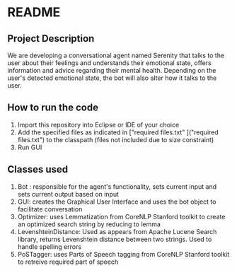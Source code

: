 # README

## Project Description

We are developing a conversational agent named Serenity that talks to the user about their feelings and understands their emotional state, offers information and advice regarding their mental health. Depending on the user's detected emotional state, the bot will also alter how it talks to the user.

## How to run the code

1. Import this repository into Eclipse or IDE of your choice
2. Add the specified files as indicated in  ["required files.txt" ]("required files.txt") to the classpath (files not included due to size constraint)
3. Run GUI

## Classes used

1. Bot : responsible for the agent's functionality, sets current input and sets current output based on input
2. GUI: creates the Graphical User Interface and uses the bot object to facilitate conversation
3. Optimizer: uses Lemmatization from CoreNLP Stanford toolkit to create an optimized search string by reducing to lemma
4. LevenshteinDistance: Used as appears from Apache Lucene Search library, returns Levenshtein distance between two strings. Used to handle spelling errors
5. PoSTagger: uses Parts of Speech tagging from CoreNLP Stanford toolkit to retreive required part of speech





